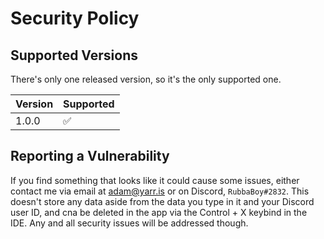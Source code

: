 # Security Policy

## Supported Versions

There's only one released version, so it's the only supported one.

| Version | Supported          |
| ------- | ------------------ |
| 1.0.0   | :white_check_mark: |

## Reporting a Vulnerability

If you find something that looks like it could cause some issues, either contact me via email at [adam@yarr.is](mailto:adam@yarr.is) or on Discord, `RubbaBoy#2832`. This doesn't store any data aside from the data you type in it and your Discord user ID, and cna be deleted in the app via the Control + X keybind in the IDE. Any and all security issues will be addressed though.
